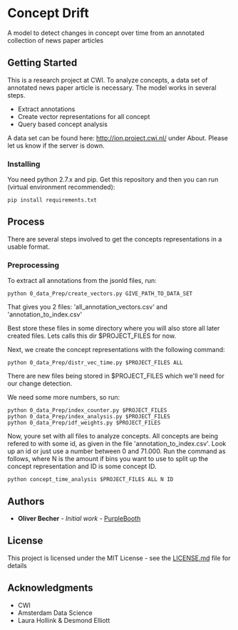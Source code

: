 # Concept Drift

A model to detect changes in concept over time from an annotated collection of news paper articles

## Getting Started

This is a research project at CWI. To analyze concepts, a data set of annotated news paper article is necessary.
The model works in several steps. 
* Extract annotations
* Create vector representations for all concept
* Query based concept analysis

A data set can be found here: http://ion.project.cwi.nl/ under About. Please let us know if the server is down.


### Installing

You need python 2.7.x and pip. Get this repository and then you can run (virtual environment recommended):

```
pip install requirements.txt
```

## Process

There are several steps involved to get the concepts representations in a usable format. 

### Preprocessing

To extract all annotations from the jsonld files, run:
```
python 0_data_Prep/create_vectors.py GIVE_PATH_TO_DATA_SET
```

That gives you 2 files: 'all_annotation_vectors.csv' and 'annotation_to_index.csv'

Best store these files in some directory where you will also store all later created files. Lets calls this dir $PROJECT_FILES for now.

Next, we create the concept representations with the following command:

```
python 0_data_Prep/distr_vec_time.py $PROJECT_FILES ALL
```

There are new files being stored in $PROJECT_FILES which we'll need for our change detection.

We need some more numbers, so run:
```
python 0_data_Prep/index_counter.py $PROJECT_FILES
python 0_data_Prep/index_analysis.py $PROJECT_FILES
python 0_data_Prep/idf_weights.py $PROJECT_FILES
```

Now, youre set with all files to analyze concepts. All concepts are being refered to with some id, as given in the file 'annotation_to_index.csv'. Look up an id or just use a number between 0 and 71.000.
Run the command as follows, where N is the amount if bins you want to use to split up the concept representation and ID is some concept ID. 

```
python concept_time_analysis $PROJECT_FILES ALL N ID
```


## Authors

* **Oliver Becher** - *Initial work* - [PurpleBooth](https://github.com/olibchr)


## License

This project is licensed under the MIT License - see the [LICENSE.md](LICENSE.md) file for details

## Acknowledgments

* CWI
* Amsterdam Data Science
* Laura Hollink & Desmond Elliott
